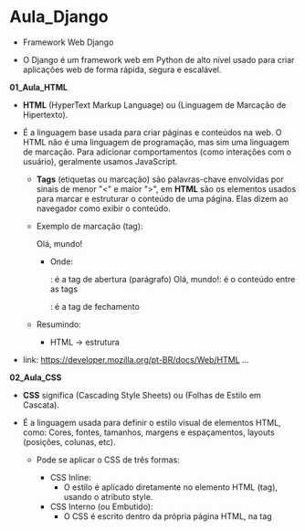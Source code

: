 # Aula_Django

- Framework Web Django

- O Django é um framework web em Python de alto nível usado para criar aplicações web de forma rápida, segura e escalável.

**01_Aula_HTML**

- __HTML__ (HyperText Markup Language) ou (Linguagem de Marcação de Hipertexto). 
- É a linguagem base usada para criar páginas e conteúdos na web. O HTML não é uma linguagem de programação, mas sim uma linguagem de marcação. Para adicionar comportamentos (como interações com o usuário), geralmente usamos JavaScript.
    - __Tags__ (etiquetas ou marcação) são palavras-chave envolvidas por sinais de menor "<" e maior ">", em __HTML__ são os elementos usados para marcar e estruturar o conteúdo de uma página. Elas dizem ao navegador como exibir o conteúdo.

    - Exemplo de marcação (tag): <p>Olá, mundo!</p>
        - Onde:
            <p>: é a tag de abertura (parágrafo)
            Olá, mundo!: é o conteúdo entre as tags
            </p>: é a tag de fechamento
    
    - Resumindo: 
        - HTML → estrutura

- link: https://developer.mozilla.org/pt-BR/docs/Web/HTML
...

**02_Aula_CSS**

- __CSS__ significa (Cascading Style Sheets) ou (Folhas de Estilo em Cascata).
- É a linguagem usada para definir o estilo visual de elementos HTML, como: Cores, fontes, tamanhos, margens e espaçamentos, layouts (posições, colunas, etc). 

    - Pode se aplicar o CSS de três formas:
        - CSS Inline:
            - O estilo é aplicado diretamente no elemento HTML (tag), usando o atributo style.
        - CSS Interno (ou Embutido):
            - O CSS é escrito dentro da própria página HTML, na tag <style> que vai dentro do <head>.
        - CSS Externo:
            - O CSS é escrito em um arquivo separado com a extensão .css, e esse arquivo é link no <head> do HTML usando <link>.

    - Resumindo: 
        - HTML → estrutura
        - CSS → aparência/estilo
...

**03_Aula_JavaScript**

- __JavaScript__ é uma linguagem de programação usada principalmente para criar interatividade em páginas web.
- Enquanto o __HTML__ define a estrutura e o __CSS__ define o estilo, o __JavaScript__ é o que dá vida à página — permitindo que ela reaja a ações do usuário, modifique elementos, valide formulários, se comunique com servidores e muito mais.

    - Resumindo: 
        - HTML → estrutura
        - CSS → aparência/estilo
        - JavaScript → 	Comportamento e interatividade
...

**04_Aula_frameworks**

- Um framework frontend é um conjunto de ferramentas, bibliotecas e regras prontas que ajudam os desenvolvedores a criar a interface visual de um site ou aplicação web (a parte que o usuário vê e interage), sem precisar "reinventar a roda" toda vez.

- link: https://getbootstrap.com.br/
...

**05_Aula_Templates**

- Templates (ou modelos) são estruturas prontas de código usadas para gerar conteúdo dinâmico de forma mais rápida, organizada e reutilizável.
    - Exemplo de uma estrutura HTML já construida.
...

**Aula_06**

- Projeto_01

- Roteiro para criação de projeto Django:
    - Se você quiser que o Django crie uma pasta automaticamente com o projeto dentro, use:
        - django-admin startproject NOME_DA_PASTA
    - Se já está na pasta onde quer o projeto, use:
        - django-admin startproject NOME_DA_PASTA .

- Roteiro para criação de uma aplicação Django:
    - django-admin startapp NOME_DA_APLICAÇÃO

- Iniciar execução do Django dentro da pasta do projeto:
    - python manage.py runserver

-  Arquivo:
    - core:
        - migrations: Nova aplicação
        - __init__.py: Nova aplicação
        - __admin.py__: Nova aplicação
        - __apps.py__: Nova aplicação
        - __models.py__: Nova aplicação
        - __tests.py__: Nova aplicação
        - __views.py__: Nova aplicação
    - projeto:
        - __asgi.py__: Novo projeto
        - __settings.py__: Mudança de idioma para "pr-br" e adição de 'core' em INSTALLED_APPS
        - __urls.py__: Novo projeto
    - __db.sqlite3__: Novo projeto
    - __manage.py__: Novo projeto

- core:
    - migrations:
        - Pasta vazia
    - __init__.py: 
        - Indica que a pasta é um pacote Python
    - __admin.py__: 
        - Configurações para o Django Admin
    - __apps.py__: 
        - Dados de configuração do app
    - __models.py__: 
        - Onde você define os modelos (tabelas do banco)
    - __tests.py__: 
        - Testes automatizados (opcional)
    - __views.py__: 
        - Funções que respondem às requisições (Conexão entre HTML e Banco de Dados)
- projeto:
    - __asgi.py__:
        - É um ponto de entrada para servidores web compatíveis com ASGI (Asynchronous Server Gateway Interface), como o Uvicorn, Daphne ou Hypercorn. Ele é equivalente ao __wsgi.py__, mas voltado para comunicação assíncrona.
    - __settings.py__:
        - Arquivo responsável pela configuração de banco de dados, segurança, diretórios, apps instalados, idiomas, entre muitos outros ajustes.
    - __urls.py__:
        - Arquivo responsável por definir as rotas do seu site (url).
    - __wsgi.py__:
        - É o ponto de entrada para servidores web compatíveis com WSGI (Web Server Gateway Interface), como o Gunicorn, uWSGI ou mod_wsgi (Apache). Ele serve para inicializar e expor a aplicação Django para o servidor web em ambiente de produção.
- __db.sqlite3__: 
    - Banco de Dados.
- __mannge.py__:
    - Inicia o servidor local de desenvolvimento e gerencia tarefas.
...

**Aula_07**

- Projeto_01

-  Arquivo:
    - core:
        - __admin.py__: Configuração de registro "Django admin"
        - __models.py__: Modelagem tabela do Banco de Dados
        - __views.py__: Conexão entre Pagina HTML e Banco de Dados (__models.py__)
        - migrations:
            - __0001_initial.py__: Modelagem automática após __models.py__
        - templates:
            - __500.html__: Pagina HTML
            - __400.html__: Pagina HTML
            - __index.html__: Pagina HTML (context de views.py)
            - __produto.html__: Pagina HTML (context de views.py)
            - __contato.html__: Pagina HTML
    - projeto:
        - __settings.py__: Adição de diretório ('DIRS': ['templates']) em TEMPLATES
        - __urls.py__: Adição de rotas requisições __views.py__ para templates (Paginas HTML)

- __0001_initial.py__:
    - Quando você cria ou altera um modelo (por exemplo, adiciona um novo campo em uma tabela) em __models.py__, o Django não aplica essas mudanças diretamente no banco de dados. Em vez disso, ele precisa de um "roteiro" (chamado de migração) que diga exatamente o que deve ser feito.

    - Roteiro para ativação Banco de dados:
        - Após modelagem do Banco de Dados em "__models.py__" aplicar comando para modelagem automática: 
            - python manage.py makemigrations

        - Depois de criar a migração, você aplica as mudanças no Banco de Dados com:
            - python manage.py migrate

- __admin.py__:
    - Configurar a interface administrativa do Django Admin para manipulação de registros no Banco de Dados. Se você não registrar um modelo no admin.py, ele não aparecerá no painel de administração (/admin).

    - Roteiro para usuário administrador do Banco de dados via Django: 
        -  Criar um usuário administrador (superusuário) do sistema para acesso a rota Django admin:
            - python manage.py createsuperuser
    
    - Usuário e senha cadastrado:
        - http://127.0.0.1:8000/admin/login/?next=/admin/
            - Usuário: decio
            - Senha: dsa
...

**Aula_08**

- Projeto_01

- Arquivo:
    - core:
        - static:
            - css:
                - __estilos.css__: Estilo para pagina HTML
            - images:
                - __django.png__: Imagem para pagina HTML
            - js:
                - __script.js__: Programação JavaScript para pagina HTML
        - templates:
            - __500.html__: pagina HTML (exceção personalizado)
            - __400.html__: pagina HTML (exceção personalizado)
            - __index.html__: adição de arquivos pasta static
            - __produto.html__: adição de arquivos pasta static
        - __views.py__: Adição de requisições exceção personalizado (paginas de erro HTML personalizada)
    - projeto:
        - __settings.py__: Redirecionamento de pagina "index.html" e adição de  STATIC_ROOT
        - __urls.py__: Adição de exceção personalização (erro)
    - staticfiles:
        - __*arquivos static__: gerados por "python manage.py collectstatic"

- __settings.py__: 
    - STATIC_ROOT: Caminho onde o Django vai colocar todos os arquivos estáticos coletados de cada app e do diretório STATICFILES_DIRS.

    - Roteiro de ativação:
        - python manage.py collectstatic

    - Será gerado pasta "staticfiles"
    
    - OBS: o  comportamento do Django muda de acordo com DEBUG:
        - Com DEBUG = True: Django serve arquivos estáticos automaticamente durante o desenvolvimento.
        - Com DEBUG = False: Django não serve arquivos estáticos sozinho — você precisa usar collectstatic e configurar um servidor web externo (como Nginx ou Apache) para isso.

- __Publicação no servidor (deploy)__
    - Após finalizar o desenvolvimento de um projeto Django localmente, os próximos passos para publicá-lo em um servidor envolvem preparação, configuração e escolha do ambiente de produção.

- 1. Ajustar configurações para produção
    - No seu arquivo settings.py:

        - DEBUG:
        - Produção nunca deve ter DEBUG = True.
            - DEBUG = False

        - ALLOWED_HOSTS:
        - Inclua o domínio/IP do seu servidor:
            - ALLOWED_HOSTS = ['MEU_DOMÍNIO.com']
        
        - SECRET_KEY:    
        - Use variáveis de ambiente arquivo .env para esconder sua chave.
            - pip install python-decouple

            - arquivo: .env
                - secret_key = SUA_CHAVE

            - arquivo: settings.py
                - from dotenv import load_dotenv 
                - import os           
                - load_dotenv(os.path.join(BASE_DIR, '.env'))
                - SECRET_KEY = os.getenv('secret_key')

            - Adicione ao seu .gitignore:
                - .env

- 2. Criar e configurar o banco de dados de produção
    - Configure no settings.py com variáveis de ambiente:
        - DATABASES = {
                        'default': {
                            'ENGINE': 'django.db.backends.SEU_BANCO_DE_DADOS',
                            'NAME': os.getenv('DB_NAME'),
                            ...
                                    }
                        }

    - Roteiro para ativação Banco de dados:
        - Após modelagem do Banco de Dados em "__models.py__" aplicar comando para modelagem automática: 
            - python manage.py makemigrations

        - Depois de criar a migração, você aplica as mudanças no Banco de Dados com:
            - python manage.py migrate

    - Roteiro para usuário administrador do Banco de dados via Django: 
        -  Criar um usuário administrador (superusuário) do sistema para acesso a rota Django admin:
            - python manage.py createsuperuser
    
    - Usuário e senha cadastrado:
        - http://127.0.0.1:8000/admin/
            - Usuário: MEU_USUARIO
            - Senha: MINHA_SENHA


- 3. Configurar arquivos estáticos e mídias
    - Publicação de projeto nas redes (deploy)
        - pip install whitenoise

    - WhiteNoise:
        - Função: Serve arquivos estáticos (CSS, JS, imagens etc.) diretamente pelo próprio Django, sem depender de um servidor como o Nginx em produção.
        - Após instalar, você configura no "settings.py" algo como:
            - MIDDLEWARE = [
                'django.middleware.security.SecurityMiddleware',
                'whitenoise.middleware.WhiteNoiseMiddleware',  # logo após SecurityMiddleware
                ...
            ]

        - STATIC_URL = 'static/'
        - STATIC_ROOT = BASE_DIR / 'staticfiles'
        - MEDIA_ROOT = BASE_DIR / 'media'
        - MEDIA_URL = '/media/'
        - STATICFILES_STORAGE = 'whitenoise.storage.CompressedManifestStaticFilesStorage' # gestão dos arquivos estáticos (como CSS, JavaScript e imagens) em produção

    - Roteiro de ativação:
        - python manage.py collectstatic

    - Será gerado pasta "staticfiles"

 - 4. Configurar o servidor WSGI
    - Publicação de projeto nas redes (deploy)
        - pip install gunicorn

    - Gunicorn
        - Função: É um servidor WSGI de produção para aplicações Python.
    
    - Exemplo para rodar localmente (modo produção):
    - NÃO é obrigatório...
        - gunicorn projeto.wsgi:application 
...

**Aula_09**

- Projeto_02:
    - Iniciar projeto passo a passo Banco de Dados MySQL:

- pip install django whitenoise gunicorn django-bootstrap4 mysqlclient django-stdimage

    - django: Framework web de alto nível para desenvolvimento rápido de aplicações web seguras e escaláveis.

    - whitenoise: Middleware para servir arquivos estáticos diretamente no próprio Django (útil em produção).

    - gunicorn: Servidor HTTP WSGI para aplicações Python (como Django).

    - django-bootstrap4: Biblioteca que facilita a integração do framework Bootstrap 4 com templates do Django.

    - mysqlclient: Driver que permite ao Django (e outros apps Python) se conectar a bancos de dados MySQL/MariaDB.

    - django-stdimage : Extensão do campo ImageField do Django com recursos avançados para imagens.

- Roteiro para criação de projeto e aplicação Django:
    - django-admin startproject projeto_02 .
    - django-admin startapp core 

- Arquivo:
    - projeto:
        - __settings.py__: Variáveis alteradas ALLOWED_HOSTS / INSTALLED_APPS / MIDDLEWARE / TEMPLATES / DATABASES / LANGUAGE_CODE / TIME_ZONE / STATIC_ROOT / STATICFILES_STORAGE

- Criar Banco de Dados em __MySQL__ em "__Mysql Workbench__":
    - SQL:
        - CREATE DATABASE projeto_02
        - DEFAULT CHARACTER SET utf8
        - DEFAULT COLLATE utf8_general_ci;
...

**Aula_10**

- Projeto_02:
    - Configuração de rotas e views para Paginas HTML:
    - Adição de estilo CSS:

Arquivo:
    - core:
        - static:
            - css:
                - __styles.css__: Adição de estilo Paginas HTML
            - images:
            - js:      
        - templates:
            - __index.html__: Pagina HTML (aplicação de estilo __styles.css__ e cotexto __views.py__)
            - __contato.html__: Pagina HTML (aplicação de contexto __views.py__)
            - __produto.html__: Pagina HTML (aplicação de contexto __views.py__)
        - __views.py__: Adição de requisições para templates (Paginas HTML)
    - projeto:
        - __urls.py__: Adição de rotas requisições __views.py__ para templates (Paginas HTML)
...

**Aula_11**

- Projeto_02:
    - Modelagem Banco de Dados __models.py__ e __0001_initial.py__:
    - Configurar de interface administrativa do Django Admin __admin.py__:
    - Formulário para Pagina HTML __forms.py__:
    - Conexões das Pagina HTML na aplicações __views.py__:
    - Formulação das Paginas HTML:

Arquivo:
    - core:
        - migrations:
            - __0001_initial.py__: Modelagem automática após __models.py__
        - static:
            - ...
        - templates:
            - __index.html__: Pagina HTML (conexão __arquivos estáticos__ e __views.py__)
            - __contato.html__: Pagina HTML (conexão __arquivos estáticos__ e __views.py__)
            - __produto.html__: Pagina HTML (conexão __arquivos estáticos__ e __views.py__)
        - __admin.py__: Configuração de registro "Django admin" 
        - __models.py__: Modelagem tabela do Banco de Dados
        - __forms.py__: Formulário para Pagina HTML de envio automático de e-mail (__models.py__)
        - __views.py__: Conexão entre Pagina HTML e Banco de Dados (__models.py__)

- OBS: __arquivos estáticos__ (static) são quaisquer elementos CSS, JavaScript e imagens ou documentos.

- __0001_initial.py__:
    - Quando você cria ou altera um modelo (por exemplo, adiciona um novo campo em uma tabela) em __models.py__, o Django não aplica essas mudanças diretamente no banco de dados. Em vez disso, ele precisa de um "roteiro" (chamado de migração) que diga exatamente o que deve ser feito.

    - Roteiro para ativação Banco de dados:
        - Após modelagem do Banco de Dados em "__models.py__" aplicar comando para modelagem automática: 
            - python manage.py makemigrations

        - Depois de criar a migração, você aplica as mudanças no Banco de Dados com:
            - python manage.py migrate

- __admin.py__:
    - Configurar a interface administrativa do Django Admin para manipulação de registros no Banco de Dados. Se você não registrar um modelo no admin.py, ele não aparecerá no painel de administração (/admin).
    
    - Roteiro para usuário administrador do Banco de dados via Django: 
        -  Criar um usuário administrador (superusuário) do sistema para acesso a rota Django admin:
            - python manage.py createsuperuser
    
    - Usuário e senha cadastrado:
        - http://127.0.0.1:8000/admin/login/?next=/admin/
            - Usuário: decio
            - Senha: dsa
...

**Aula_12**

- Projeto_02:
    - Envio de e-mail automatizado com Django:

Arquivo:
    - templates:
        - __forms.py__: Aplicação da biblioteca "EmailMessage" envio de e-mail
    - projeto:
        - __settings.py__: Configuração para teste envio de e-mail "EMAIL_BACKEND"
...

**Aula_13**

- Projeto_03:
    - Iniciar projeto passo a passo Banco de Dados MySQL:

- pip install django whitenoise gunicorn django-bootstrap4 psycopg2-binary django-stdimage

    - django: Framework web de alto nível para desenvolvimento rápido de aplicações web seguras e escaláveis.

    - whitenoise: Middleware para servir arquivos estáticos diretamente no próprio Django (útil em produção).

    - gunicorn: Servidor HTTP WSGI para aplicações Python (como Django).

    - django-bootstrap4: Biblioteca que facilita a integração do framework Bootstrap 4 com templates do Django.

    - psycopg2-binary: Driver de instalação do bancos de dados PostgreSQL.

    - django-stdimage : Extensão do campo ImageField do Django com recursos avançados para imagens.

- Roteiro para criação de projeto e aplicação Django:
    - django-admin startproject projeto_02 .
    - django-admin startapp core 
...

-------------------------------------------------
Arquivo:
    - core:
        - static:
            - css:
                - __estilos.css__: 
            - images:
                - __django.png__: 
            - js:
                - __script.js__: 
        - migrations:
            - __0001_initial.py__: 
        - templates:
            - __500.html__: 
            - __400.html__: 
            - __index.html__: 
            - __contato.html__: 
            - __produto.html__: 
        - __init__.py: 
        - __admin.py__: 
        - __apps.py__: 
        - __models.py__: 
        - __tests.py__: 
        - __views.py__: 
    - projeto:
        - __asgi.py__:
        - __settings.py__: 
        - __urls.py__:
    - staticfiles:
        - __*arquivos static__: gerados por "python manage.py collectstatic"
    - __db.sqlite3__:
    - __manage.py__:


